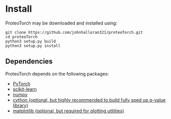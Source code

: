 # Install
ProteoTorch may be downloaded and installed using:

    git clone https://github.com/johnhalloran321/proteoTorch.git
    cd proteoTorch
    python3 setup.py build
    python3 setup.py install

## Dependencies
ProteoTorch depends on the following packages:
* [PyTorch](https://pytorch.org/)
* [scikit-learn](https://scikit-learn.org/)
* [numpy](https://scikit-numpy.org/)
* [cython (optional, but highly recommended to build fully sped up q-value library)](https://cython.org/)
* [matplotlib (optional, but required for plotting utilities)](https://matplotlib.org/)